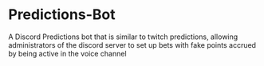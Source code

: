 # Predictions-Bot
A Discord Predictions bot that is similar to twitch predictions, allowing administrators of the discord server to set up bets with fake points accrued by being active in the voice channel
